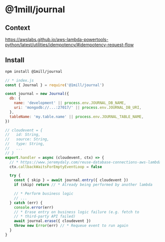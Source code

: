# @1mill/journal

## Context

<https://awslabs.github.io/aws-lambda-powertools-python/latest/utilities/idempotency/#idempotency-request-flow>

## Install

```bash
npm install @1mill/journal
```

```js
// * index.js
const { Journal } = require('@1mill/journal')

const journal = new Journal({
  db: {
    name: 'development' || process.env.JOURNAL_DB_NAME,
    uri: 'mongodb://...:27017/' || process.env.JOURNAL_DB_URI,
  },
  tableName: 'my.table.name' || process.env.JOURNAL_TABLE_NAME,
})

// cloudevent = {
//   id: String,
//   source: String,
//   type: String,
//   ...
// }
export.handler = async (cloudevent, ctx) => {
  // * https://www.jeremydaly.com/reuse-database-connections-aws-lambda/
  ctx.callbackWaitsForEmptyEventLoop = false

  try {
    const { skip } = await journal.entry({ cloudevent })
    if (skip) return // * Already being performed by another lambda

    // * Perform business logic
    // ...
  } catch (err) {
    console.error(err)
    // * Erase entry on business logic failure (e.g. fetch to
    // * third-party API failed)
    await journal.erase({ cloudevent })
    throw new Error(err) // * Requeue event to run again
  }
}

```
